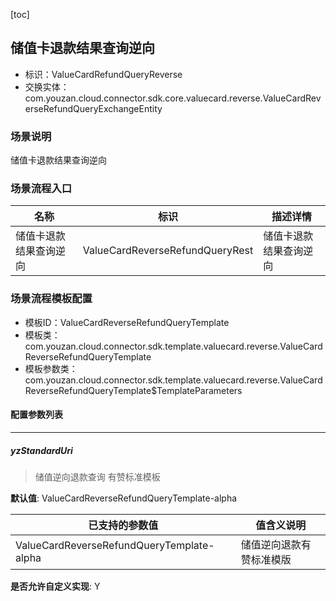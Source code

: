 [toc]

## 储值卡退款结果查询逆向
- 标识：ValueCardRefundQueryReverse
- 交换实体：com.youzan.cloud.connector.sdk.core.valuecard.reverse.ValueCardReverseRefundQueryExchangeEntity
### 场景说明
储值卡退款结果查询逆向
### 场景流程入口

名称 | 标识 | 描述详情
---|---|---
储值卡退款结果查询逆向 | ValueCardReverseRefundQueryRest | 储值卡退款结果查询逆向

### 场景流程模板配置
- 模板ID：ValueCardReverseRefundQueryTemplate
- 模板类：com.youzan.cloud.connector.sdk.template.valuecard.reverse.ValueCardReverseRefundQueryTemplate
- 模板参数类：com.youzan.cloud.connector.sdk.template.valuecard.reverse.ValueCardReverseRefundQueryTemplate$TemplateParameters

#### 配置参数列表

---
##### yzStandardUri
> 储值逆向退款查询 有赞标准模板

**默认值**: ValueCardReverseRefundQueryTemplate-alpha

已支持的参数值 | 值含义说明
---|---
ValueCardReverseRefundQueryTemplate-alpha | 储值逆向退款有赞标准模版

**是否允许自定义实现**: Y


